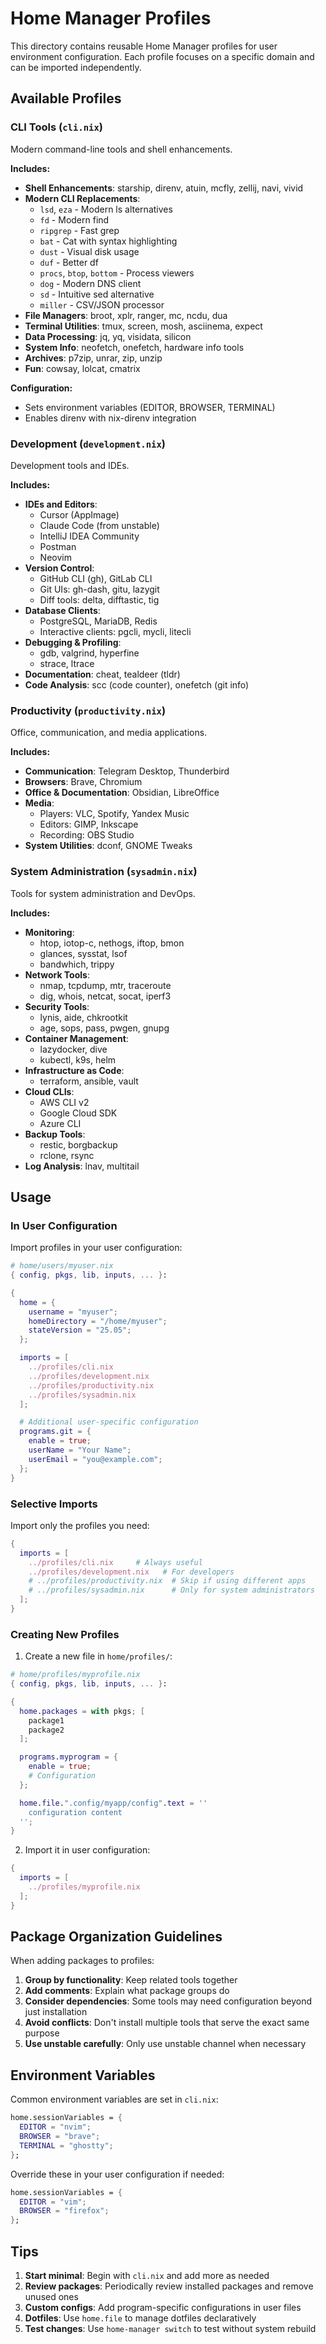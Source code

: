 # Home Manager Profiles

This directory contains reusable Home Manager profiles for user environment configuration. Each profile focuses on a specific domain and can be imported independently.

## Available Profiles

### CLI Tools (`cli.nix`)
Modern command-line tools and shell enhancements.

**Includes:**
- **Shell Enhancements**: starship, direnv, atuin, mcfly, zellij, navi, vivid
- **Modern CLI Replacements**:
  - `lsd`, `eza` - Modern ls alternatives
  - `fd` - Modern find
  - `ripgrep` - Fast grep
  - `bat` - Cat with syntax highlighting
  - `dust` - Visual disk usage
  - `duf` - Better df
  - `procs`, `btop`, `bottom` - Process viewers
  - `dog` - Modern DNS client
  - `sd` - Intuitive sed alternative
  - `miller` - CSV/JSON processor
- **File Managers**: broot, xplr, ranger, mc, ncdu, dua
- **Terminal Utilities**: tmux, screen, mosh, asciinema, expect
- **Data Processing**: jq, yq, visidata, silicon
- **System Info**: neofetch, onefetch, hardware info tools
- **Archives**: p7zip, unrar, zip, unzip
- **Fun**: cowsay, lolcat, cmatrix

**Configuration:**
- Sets environment variables (EDITOR, BROWSER, TERMINAL)
- Enables direnv with nix-direnv integration

### Development (`development.nix`)
Development tools and IDEs.

**Includes:**
- **IDEs and Editors**:
  - Cursor (AppImage)
  - Claude Code (from unstable)
  - IntelliJ IDEA Community
  - Postman
  - Neovim
- **Version Control**:
  - GitHub CLI (gh), GitLab CLI
  - Git UIs: gh-dash, gitu, lazygit
  - Diff tools: delta, difftastic, tig
- **Database Clients**:
  - PostgreSQL, MariaDB, Redis
  - Interactive clients: pgcli, mycli, litecli
- **Debugging & Profiling**:
  - gdb, valgrind, hyperfine
  - strace, ltrace
- **Documentation**: cheat, tealdeer (tldr)
- **Code Analysis**: scc (code counter), onefetch (git info)

### Productivity (`productivity.nix`)
Office, communication, and media applications.

**Includes:**
- **Communication**: Telegram Desktop, Thunderbird
- **Browsers**: Brave, Chromium
- **Office & Documentation**: Obsidian, LibreOffice
- **Media**:
  - Players: VLC, Spotify, Yandex Music
  - Editors: GIMP, Inkscape
  - Recording: OBS Studio
- **System Utilities**: dconf, GNOME Tweaks

### System Administration (`sysadmin.nix`)
Tools for system administration and DevOps.

**Includes:**
- **Monitoring**:
  - htop, iotop-c, nethogs, iftop, bmon
  - glances, sysstat, lsof
  - bandwhich, trippy
- **Network Tools**:
  - nmap, tcpdump, mtr, traceroute
  - dig, whois, netcat, socat, iperf3
- **Security Tools**:
  - lynis, aide, chkrootkit
  - age, sops, pass, pwgen, gnupg
- **Container Management**:
  - lazydocker, dive
  - kubectl, k9s, helm
- **Infrastructure as Code**:
  - terraform, ansible, vault
- **Cloud CLIs**:
  - AWS CLI v2
  - Google Cloud SDK
  - Azure CLI
- **Backup Tools**:
  - restic, borgbackup
  - rclone, rsync
- **Log Analysis**: lnav, multitail

## Usage

### In User Configuration

Import profiles in your user configuration:

```nix
# home/users/myuser.nix
{ config, pkgs, lib, inputs, ... }:

{
  home = {
    username = "myuser";
    homeDirectory = "/home/myuser";
    stateVersion = "25.05";
  };

  imports = [
    ../profiles/cli.nix
    ../profiles/development.nix
    ../profiles/productivity.nix
    ../profiles/sysadmin.nix
  ];

  # Additional user-specific configuration
  programs.git = {
    enable = true;
    userName = "Your Name";
    userEmail = "you@example.com";
  };
}
```

### Selective Imports

Import only the profiles you need:

```nix
{
  imports = [
    ../profiles/cli.nix     # Always useful
    ../profiles/development.nix   # For developers
    # ../profiles/productivity.nix  # Skip if using different apps
    # ../profiles/sysadmin.nix      # Only for system administrators
  ];
}
```

### Creating New Profiles

1. Create a new file in `home/profiles/`:

```nix
# home/profiles/myprofile.nix
{ config, pkgs, lib, inputs, ... }:

{
  home.packages = with pkgs; [
    package1
    package2
  ];

  programs.myprogram = {
    enable = true;
    # Configuration
  };

  home.file.".config/myapp/config".text = ''
    configuration content
  '';
}
```

2. Import it in user configuration:

```nix
{
  imports = [
    ../profiles/myprofile.nix
  ];
}
```

## Package Organization Guidelines

When adding packages to profiles:

1. **Group by functionality**: Keep related tools together
2. **Add comments**: Explain what package groups do
3. **Consider dependencies**: Some tools may need configuration beyond just installation
4. **Avoid conflicts**: Don't install multiple tools that serve the exact same purpose
5. **Use unstable carefully**: Only use unstable channel when necessary

## Environment Variables

Common environment variables are set in `cli.nix`:

```nix
home.sessionVariables = {
  EDITOR = "nvim";
  BROWSER = "brave";
  TERMINAL = "ghostty";
};
```

Override these in your user configuration if needed:

```nix
home.sessionVariables = {
  EDITOR = "vim";
  BROWSER = "firefox";
};
```

## Tips

1. **Start minimal**: Begin with `cli.nix` and add more as needed
2. **Review packages**: Periodically review installed packages and remove unused ones
3. **Custom configs**: Add program-specific configurations in user files
4. **Dotfiles**: Use `home.file` to manage dotfiles declaratively
5. **Test changes**: Use `home-manager switch` to test without system rebuild